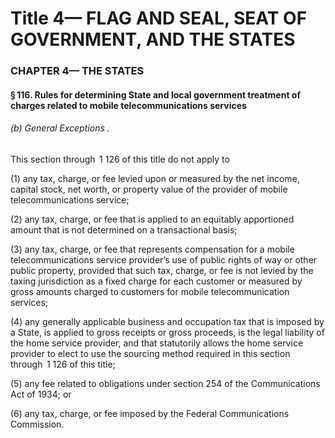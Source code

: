 
# Title 4— FLAG AND SEAL, SEAT OF GOVERNMENT, AND THE STATES
### CHAPTER 4— THE STATES
#### § 116. Rules for determining State and local government treatment of charges related to mobile telecommunications services
###### (b) General Exceptions .

This section through  1 126 of this title do not apply to

(1) any tax, charge, or fee levied upon or measured by the net income, capital stock, net worth, or property value of the provider of mobile telecommunications service;

(2) any tax, charge, or fee that is applied to an equitably apportioned amount that is not determined on a transactional basis;

(3) any tax, charge, or fee that represents compensation for a mobile telecommunications service provider’s use of public rights of way or other public property, provided that such tax, charge, or fee is not levied by the taxing jurisdiction as a fixed charge for each customer or measured by gross amounts charged to customers for mobile telecommunication services;

(4) any generally applicable business and occupation tax that is imposed by a State, is applied to gross receipts or gross proceeds, is the legal liability of the home service provider, and that statutorily allows the home service provider to elect to use the sourcing method required in this section through  1 126 of this title;

(5) any fee related to obligations under section 254 of the Communications Act of 1934; or

(6) any tax, charge, or fee imposed by the Federal Communications Commission.
